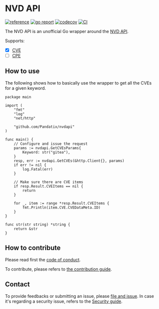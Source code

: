 # NVD API

[![reference](https://godoc.org/github.com/PandatiX/nvdapi/v5?status.svg=)](https://pkg.go.dev/github.com/PandatiX/nvdapi)
[![go report](https://goreportcard.com/badge/github.com/PandatiX/nvdapi)](https://goreportcard.com/report/github.com/PandatiX/nvdapi)
[![codecov](https://codecov.io/gh/PandatiX/nvdapi/branch/master/graph/badge.svg)](https://codecov.io/gh/PandatiX/nvdapi)
[![CI](https://github.com/PandatiX/nvdapi/actions/workflows/ci.yaml/badge.svg)](https://github.com/PandatiX/nvdapi/actions?query=workflow%3Aci+)

The NVD API is an unofficial Go wrapper around the [NVD API](https://nvd.nist.gov/General/News/New-NVD-CVE-CPE-API-and-SOAP-Retirement).

Supports:
 - [X] [CVE](https://csrc.nist.gov/CSRC/media/Projects/National-Vulnerability-Database/documents/web%20service%20documentation/Automation%20Support%20for%20CVE%20Retrieval.pdf)
 - [ ] [CPE](https://csrc.nist.gov/CSRC/media/Projects/National-Vulnerability-Database/documents/web%20service%20documentation/Automation%20Support%20for%20CPE%20Retrieval.pdf)

## How to use

The following shows how to basically use the wrapper to get all the CVEs for a given keyword.

```golang
package main

import (
	"fmt"
	"log"
	"net/http"

	"github.com/Pandatix/nvdapi"
)

func main() {
	// Configure and issue the request
	params := nvdapi.GetCVEsParams{
		Keyword: str("gitea"),
	}
	resp, err := nvdapi.GetCVEs(&http.Client{}, params)
	if err != nil {
		log.Fatal(err)
	}

	// Make sure there are CVE items
	if resp.Result.CVEItems == nil {
		return
	}

	for _, item := range *resp.Result.CVEItems {
		fmt.Println(item.CVE.CVEDataMeta.ID)
	}
}

func str(str string) *string {
	return &str
}
```

## How to contribute

Please read first the [code of conduct](https://github.com/PandatiX/nvdapi/blob/master/CODE_OF_CONDUCT.md).

To contribute, please refers to [the contribution guide](https://github.com/PandatiX/nvdapi/blob/master/CONTRIBUTING.md).

## Contact

To provide feedbacks or submitting an issue, please [file and issue](https://github.com/PandatiX/nvdapi/issues).
In case it's regarding a security issue, refers to the [Security guide](https://github.com/PandatiX/nvdapi/blob/master/SECURITY.md).
